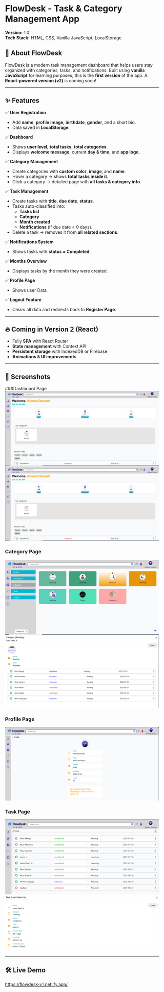 # FlowDesk - Task & Category Management App

**Version:** 1.0  
**Tech Stack:** HTML, CSS, Vanilla JavaScript, LocalStorage  

## 🚀 About FlowDesk
FlowDesk is a modern task management dashboard that helps users stay organized with categories, tasks, and notifications.
Built using **vanilla JavaScript** for learning purposes, this is the **first version** of the app.
A **React-powered version (v2)** is coming soon!  

---

## ✨ Features
✅ **User Registration**  
- Add **name**, **profile image**, **birthdate**, **gender**, and a short bio.  
- Data saved in **LocalStorage**.  

✅ **Dashboard**  
- Shows **user level**, **total tasks**, **total categories**.  
- Displays **welcome message**, current **day & time**, and **app logo**.  

✅ **Category Management**  
- Create categories with **custom color**, **image**, and **name**.  
- Hover a category → shows **total tasks inside it**.  
- Click a category → detailed page with **all tasks & category info**.  

✅ **Task Management**  
- Create tasks with **title**, **due date**, **status**.  
- Tasks auto-classified into:
  - **Tasks list**
  - **Category**
  - **Month created**
  - **Notifications** (if due date < 0 days).  
- Delete a task → removes it from **all related sections**.

✅ **Notifications System**  
- Shows tasks with **status = Completed**.  

✅ **Months Overview**  
- Displays tasks by the month they were created.  

✅ **Profile Page**  
- Shows user Data. 

✅ **Logout Feature**  
- Clears all data and redirects back to **Register Page**.  

---

## 🔥 Coming in Version 2 (React)
- Fully **SPA** with React Router  
- **State management** with Context API  
- **Persistent storage** with IndexedDB or Firebase  
- **Animations & UI improvements**  

---

## 📸 Screenshots
###Dashboard Page
![Dashboard](images/dashboard.PNG)
![Dashboard](images/dashboard.png)

### Category Page
![Categories](images/categoies.PNG)
![Category details](images/categoryDeatils.PNG)

### Profile Page
![Profile](images/profile.PNG)

### Task Page
![Tasks](images/tasks.PNG)
![Task details](images/taskView.PNG)


---

## 🛠 Live Demo
   https://flowdesk-v1.netlify.app/
